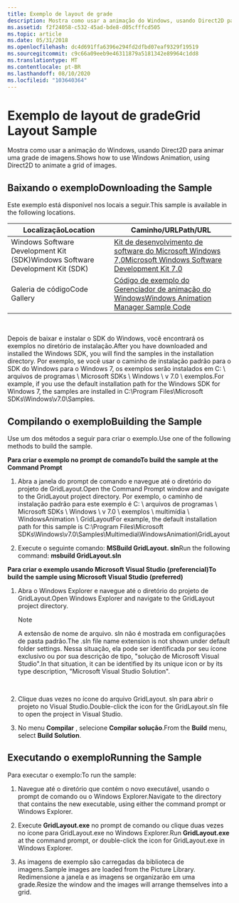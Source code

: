 ```yaml
---
title: Exemplo de layout de grade
description: Mostra como usar a animação do Windows, usando Direct2D para animar uma grade de imagens.
ms.assetid: f2f24058-c532-45ad-bde8-d05cfffcd505
ms.topic: article
ms.date: 05/31/2018
ms.openlocfilehash: dc4d691ffa6396e294fd2dfbd07eaf9329f19519
ms.sourcegitcommit: c9c66a09eeb9e46311879a5181342e89964c1dd8
ms.translationtype: MT
ms.contentlocale: pt-BR
ms.lasthandoff: 08/10/2020
ms.locfileid: "103640364"
---
```

# <a name="grid-layout-sample"></a><span data-ttu-id="efcc4-103">Exemplo de layout de grade</span><span class="sxs-lookup"><span data-stu-id="efcc4-103">Grid Layout Sample</span></span>

<span data-ttu-id="efcc4-104">Mostra como usar a animação do Windows, usando Direct2D para animar uma grade de imagens.</span><span class="sxs-lookup"><span data-stu-id="efcc4-104">Shows how to use Windows Animation, using Direct2D to animate a grid of images.</span></span>

## <a name="downloading-the-sample"></a><span data-ttu-id="efcc4-105">Baixando o exemplo</span><span class="sxs-lookup"><span data-stu-id="efcc4-105">Downloading the Sample</span></span>

<span data-ttu-id="efcc4-106">Este exemplo está disponível nos locais a seguir.</span><span class="sxs-lookup"><span data-stu-id="efcc4-106">This sample is available in the following locations.</span></span>



| <span data-ttu-id="efcc4-107">Localização</span><span class="sxs-lookup"><span data-stu-id="efcc4-107">Location</span></span>                               | <span data-ttu-id="efcc4-108">Caminho/URL</span><span class="sxs-lookup"><span data-stu-id="efcc4-108">Path/URL</span></span>                                                                                          |
|----------------------------------------|---------------------------------------------------------------------------------------------------|
| <span data-ttu-id="efcc4-109">Windows Software Development Kit (SDK)</span><span class="sxs-lookup"><span data-stu-id="efcc4-109">Windows Software Development Kit (SDK)</span></span> | [<span data-ttu-id="efcc4-110">Kit de desenvolvimento de software do Microsoft Windows 7,0</span><span class="sxs-lookup"><span data-stu-id="efcc4-110">Microsoft Windows Software Development Kit 7.0</span></span>](https://msdn.microsoft.com/windowsvista/bb980924.aspx) |
| <span data-ttu-id="efcc4-111">Galeria de código</span><span class="sxs-lookup"><span data-stu-id="efcc4-111">Code Gallery</span></span>                           | [<span data-ttu-id="efcc4-112">Código de exemplo do Gerenciador de animação do Windows</span><span class="sxs-lookup"><span data-stu-id="efcc4-112">Windows Animation Manager Sample Code</span></span>](https://github.com/microsoft/Windows-classic-samples/tree/master/Samples/DirectCompositionWindowsAnimationManager)         |



 

<span data-ttu-id="efcc4-113">Depois de baixar e instalar o SDK do Windows, você encontrará os exemplos no diretório de instalação.</span><span class="sxs-lookup"><span data-stu-id="efcc4-113">After you have downloaded and installed the Windows SDK, you will find the samples in the installation directory.</span></span> <span data-ttu-id="efcc4-114">Por exemplo, se você usar o caminho de instalação padrão para o SDK do Windows para o Windows 7, os exemplos serão instalados em C: \\ arquivos de programas \\ Microsoft SDKs \\ Windows \\ v 7.0 \\ exemplos.</span><span class="sxs-lookup"><span data-stu-id="efcc4-114">For example, if you use the default installation path for the Windows SDK for Windows 7, the samples are installed in C:\\Program Files\\Microsoft SDKs\\Windows\\v7.0\\Samples.</span></span>

## <a name="building-the-sample"></a><span data-ttu-id="efcc4-115">Compilando o exemplo</span><span class="sxs-lookup"><span data-stu-id="efcc4-115">Building the Sample</span></span>

<span data-ttu-id="efcc4-116">Use um dos métodos a seguir para criar o exemplo.</span><span class="sxs-lookup"><span data-stu-id="efcc4-116">Use one of the following methods to build the sample.</span></span>

<span data-ttu-id="efcc4-117">**Para criar o exemplo no prompt de comando**</span><span class="sxs-lookup"><span data-stu-id="efcc4-117">**To build the sample at the Command Prompt**</span></span>

1.  <span data-ttu-id="efcc4-118">Abra a janela do prompt de comando e navegue até o diretório do projeto de GridLayout.</span><span class="sxs-lookup"><span data-stu-id="efcc4-118">Open the Command Prompt window and navigate to the GridLayout project directory.</span></span> <span data-ttu-id="efcc4-119">Por exemplo, o caminho de instalação padrão para este exemplo é C: \\ arquivos de programas \\ Microsoft SDKs \\ Windows \\ v 7.0 \\ exemplos \\ multimídia \\ WindowsAnimation \\ GridLayout</span><span class="sxs-lookup"><span data-stu-id="efcc4-119">For example, the default installation path for this sample is C:\\Program Files\\Microsoft SDKs\\Windows\\v7.0\\Samples\\Multimedia\\WindowsAnimation\\GridLayout</span></span>

2.  <span data-ttu-id="efcc4-120">Execute o seguinte comando: **MSBuild GridLayout. sln**</span><span class="sxs-lookup"><span data-stu-id="efcc4-120">Run the following command: **msbuild GridLayout.sln**</span></span>

<span data-ttu-id="efcc4-121">**Para criar o exemplo usando Microsoft Visual Studio (preferencial)**</span><span class="sxs-lookup"><span data-stu-id="efcc4-121">**To build the sample using Microsoft Visual Studio (preferred)**</span></span>

1.  <span data-ttu-id="efcc4-122">Abra o Windows Explorer e navegue até o diretório do projeto de GridLayout.</span><span class="sxs-lookup"><span data-stu-id="efcc4-122">Open Windows Explorer and navigate to the GridLayout project directory.</span></span>

    > [!Note]  
    > <span data-ttu-id="efcc4-123">A extensão de nome de arquivo. sln não é mostrada em configurações de pasta padrão.</span><span class="sxs-lookup"><span data-stu-id="efcc4-123">The .sln file name extension is not shown under default folder settings.</span></span> <span data-ttu-id="efcc4-124">Nessa situação, ela pode ser identificada por seu ícone exclusivo ou por sua descrição de tipo, "solução de Microsoft Visual Studio".</span><span class="sxs-lookup"><span data-stu-id="efcc4-124">In that situation, it can be identified by its unique icon or by its type description, "Microsoft Visual Studio Solution".</span></span>

     

2.  <span data-ttu-id="efcc4-125">Clique duas vezes no ícone do arquivo GridLayout. sln para abrir o projeto no Visual Studio.</span><span class="sxs-lookup"><span data-stu-id="efcc4-125">Double-click the icon for the GridLayout.sln file to open the project in Visual Studio.</span></span>

3.  <span data-ttu-id="efcc4-126">No menu **Compilar** , selecione **Compilar solução**.</span><span class="sxs-lookup"><span data-stu-id="efcc4-126">From the **Build** menu, select **Build Solution**.</span></span>

## <a name="running-the-sample"></a><span data-ttu-id="efcc4-127">Executando o exemplo</span><span class="sxs-lookup"><span data-stu-id="efcc4-127">Running the Sample</span></span>

<span data-ttu-id="efcc4-128">Para executar o exemplo:</span><span class="sxs-lookup"><span data-stu-id="efcc4-128">To run the sample:</span></span>

1.  <span data-ttu-id="efcc4-129">Navegue até o diretório que contém o novo executável, usando o prompt de comando ou o Windows Explorer.</span><span class="sxs-lookup"><span data-stu-id="efcc4-129">Navigate to the directory that contains the new executable, using either the command prompt or Windows Explorer.</span></span>

2.  <span data-ttu-id="efcc4-130">Execute **GridLayout.exe** no prompt de comando ou clique duas vezes no ícone para GridLayout.exe no Windows Explorer.</span><span class="sxs-lookup"><span data-stu-id="efcc4-130">Run **GridLayout.exe** at the command prompt, or double-click the icon for GridLayout.exe in Windows Explorer.</span></span>

3.  <span data-ttu-id="efcc4-131">As imagens de exemplo são carregadas da biblioteca de imagens.</span><span class="sxs-lookup"><span data-stu-id="efcc4-131">Sample images are loaded from the Picture Library.</span></span> <span data-ttu-id="efcc4-132">Redimensione a janela e as imagens se organizarão em uma grade.</span><span class="sxs-lookup"><span data-stu-id="efcc4-132">Resize the window and the images will arrange themselves into a grid.</span></span>

 

 




